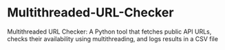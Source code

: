 # Multithreaded-URL-Checker
Multithreaded URL Checker: A Python tool that fetches public API URLs, checks their availability using multithreading, and logs results in a CSV file
